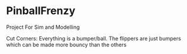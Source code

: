 # PinballFrenzy
Project For Sim and Modelling


Cut Corners: Everything is a bumper/ball. The flippers are just bumpers which can be made more bouncy than the others
